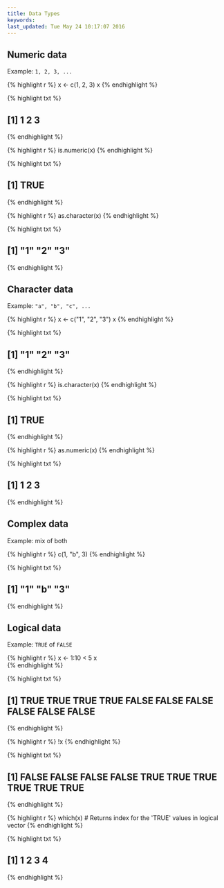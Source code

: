 ```yaml
---
title: Data Types 
keywords: 
last_updated: Tue May 24 10:17:07 2016
---
```


## Numeric data

Example: `1, 2, 3, ...`


{% highlight r %}
x <- c(1, 2, 3)
x
{% endhighlight %}

{% highlight txt %}
## [1] 1 2 3
{% endhighlight %}

{% highlight r %}
is.numeric(x)
{% endhighlight %}

{% highlight txt %}
## [1] TRUE
{% endhighlight %}

{% highlight r %}
as.character(x)
{% endhighlight %}

{% highlight txt %}
## [1] "1" "2" "3"
{% endhighlight %}

## Character data

Example: `"a", "b", "c", ...`


{% highlight r %}
x <- c("1", "2", "3")
x
{% endhighlight %}

{% highlight txt %}
## [1] "1" "2" "3"
{% endhighlight %}

{% highlight r %}
is.character(x)
{% endhighlight %}

{% highlight txt %}
## [1] TRUE
{% endhighlight %}

{% highlight r %}
as.numeric(x)
{% endhighlight %}

{% highlight txt %}
## [1] 1 2 3
{% endhighlight %}

## Complex data

Example: mix of both


{% highlight r %}
c(1, "b", 3)
{% endhighlight %}

{% highlight txt %}
## [1] "1" "b" "3"
{% endhighlight %}

## Logical data

Example: `TRUE` of `FALSE`


{% highlight r %}
x <- 1:10 < 5
x  
{% endhighlight %}

{% highlight txt %}
##  [1]  TRUE  TRUE  TRUE  TRUE FALSE FALSE FALSE FALSE FALSE FALSE
{% endhighlight %}

{% highlight r %}
!x
{% endhighlight %}

{% highlight txt %}
##  [1] FALSE FALSE FALSE FALSE  TRUE  TRUE  TRUE  TRUE  TRUE  TRUE
{% endhighlight %}

{% highlight r %}
which(x) # Returns index for the 'TRUE' values in logical vector
{% endhighlight %}

{% highlight txt %}
## [1] 1 2 3 4
{% endhighlight %}

